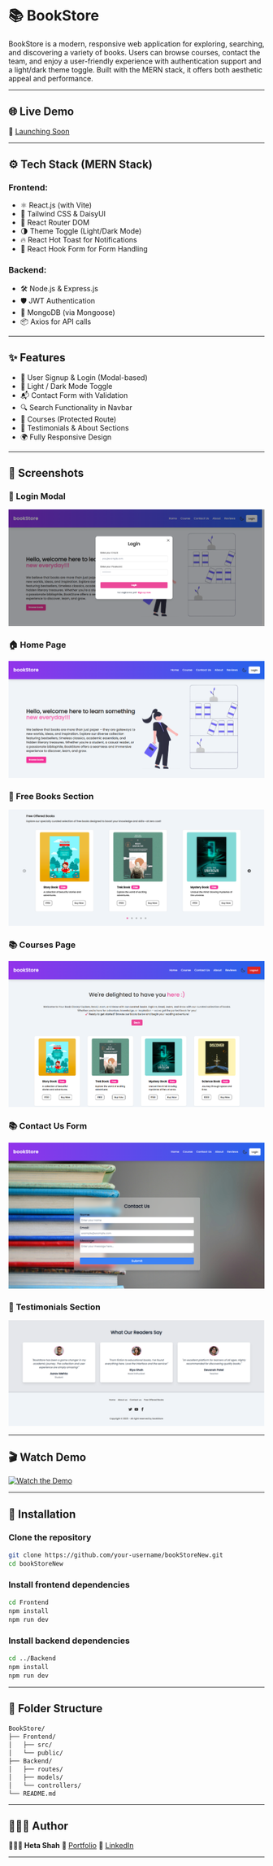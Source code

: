 # 📚 BookStore

BookStore is a modern, responsive web application for exploring, searching, and discovering a variety of books. Users can browse courses, contact the team, and enjoy a user-friendly experience with authentication support and a light/dark theme toggle. 
Built with the MERN stack, it offers both aesthetic appeal and performance.

---

## 🌐 Live Demo

🚀 [Launching Soon]()

---

## ⚙️ Tech Stack (MERN Stack)

### Frontend:
- ⚛️ React.js (with Vite)
- 💅 Tailwind CSS & DaisyUI
- 🔄 React Router DOM
- 🌗 Theme Toggle (Light/Dark Mode)
- 🔥 React Hot Toast for Notifications
- 🎯 React Hook Form for Form Handling

### Backend:
- 🛠️ Node.js & Express.js
- 🛡️ JWT Authentication
- 🧠 MongoDB (via Mongoose)
- 📦 Axios for API calls

---

## ✨ Features

- 🔐 User Signup & Login (Modal-based)
- 🎨 Light / Dark Mode Toggle
- 📬 Contact Form with Validation
- 🔍 Search Functionality in Navbar
- 📖 Courses (Protected Route)
- 🧾 Testimonials & About Sections
- 🌍 Fully Responsive Design

---

## 📸 Screenshots

### 🔐 Login Modal
![Login Modal](./Frontend/public/login.png)

### 🏠 Home Page
![Home Page](./Frontend/public/home.png)

### 📖 Free Books Section
![Free Books Section](./Frontend/public/freeBooks.png)

### 📚 Courses Page
![Courses](./Frontend/public/books.png)

### 📚 Contact Us Form
![Contact Us](./Frontend/public/contactForm.png)

### 📖 Testimonials Section
![Testimonials Section](./Frontend/public/reviews.png)

---

## 🎬 Watch Demo

[![Watch the Demo](https://img.youtube.com/vi/ow_3xM8kAgk/0.jpg)](https://youtu.be/ow_3xM8kAgk?si=jB04t1MPlp1CWx3q)

---

## 🚀 Installation

### Clone the repository  
```bash
git clone https://github.com/your-username/bookStoreNew.git
cd bookStoreNew
````

### Install frontend dependencies

```bash
cd Frontend
npm install
npm run dev
```

### Install backend dependencies

```bash
cd ../Backend
npm install
npm run dev
```

---

## 📂 Folder Structure

```
BookStore/
├── Frontend/
│   ├── src/
│   └── public/
├── Backend/
│   ├── routes/
│   ├── models/
│   └── controllers/
└── README.md
```

---

## 🙋🏻‍♀️ Author

**👩🏻‍💻 Heta Shah**
📎 [Portfolio](https://hetashah30.github.io/MyPortfolio)
🔗 [LinkedIn](https://www.linkedin.com/in/heta-shah30/)

---
